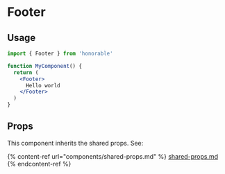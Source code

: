 # Footer

## Usage

```jsx
import { Footer } from 'honorable'

function MyComponent() {
  return (
    <Footer>
      Hello world
    </Footer>
  )
}
```

## Props

This component inherits the shared props. See:

{% content-ref url="components/shared-props.md" %}
[shared-props.md](components/shared-props.md)
{% endcontent-ref %}

